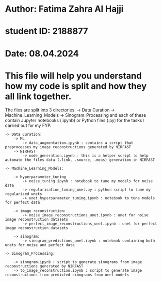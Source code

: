 # Author: Fatima Zahra Al Hajji
# student ID: 2188877
# Date: 08.04.2024

# This file will help you understand how my code is split and how they all link together.

The files are split into 3 directories:
    -> Data Curation
    -> Machine_Learning_Models
    -> Sinogram_Processing
and each of these contain Jupyter notebooks (.ipynb) or Python files (.py) for the tasks I carried out for my FYP.

    -> Data Curation:
        -> ML
            -> data_augmentation.ipynb : contains a script that preprocesses my image reconstructions generated by NIRFAST
        -> NIRFAST
            -> node_generation.ipynb : this is a helper script to help automate the files data (.link, .source, .meas) generation in NIRFAST

    -> Machine_Learning_Models:

        -> hyperparameter_tuning
            -> noise_tuning.ipynb : notebook to tune my models for noise data
            -> regularisation_tuning_unet.py : python script to tune my regularised unets
            -> unet_hyperparameter_tuning.ipynb : notebook to tune models for perfect data

        -> image reconstruction:
            -> noise_image_reconstructions_unet.ipynb : unet for noise image reconstruction datasets
            -> perfect_image_reconstructions_unet.ipynb : unet for perfect image reconstruction datasets

        -> sinogram:
            -> sinogram_predictions_unet.ipynb : notebook containing both unets for noise and perfect data

    -> Sinogram_Processing:

        -> sinogram.ipynb : script to generate sinograms from image reconstructions generated by NIRFAST
        -> to_image_reconstruction.ipynb : script to generate image reconstructions from predicted sinograms from unet models



